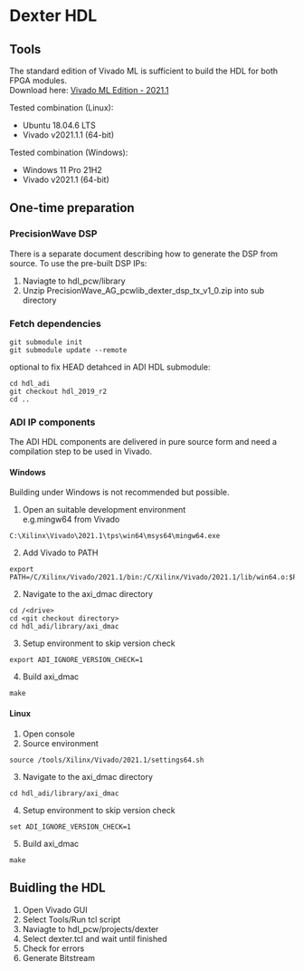 # Dexter HDL

## Tools
The standard edition of Vivado ML is sufficient to build the HDL for both FPGA modules.  
Download here: [Vivado ML Edition - 2021.1](https://www.xilinx.com/support/download/index.html/content/xilinx/en/downloadNav/vivado-design-tools/2021-1.html)

Tested combination (Linux):
- Ubuntu 18.04.6 LTS
- Vivado v2021.1.1 (64-bit)

Tested combination (Windows):
- Windows 11 Pro 21H2
- Vivado v2021.1 (64-bit)

## One-time preparation
### PrecisionWave DSP
There is a separate document describing how to generate the DSP from source.
To use the pre-built DSP IPs:
1. Naviagte to hdl_pcw/library
2. Unzip PrecisionWave_AG_pcwlib_dexter_dsp_tx_v1_0.zip into sub directory

### Fetch dependencies

```
git submodule init
git submodule update --remote
```

optional to fix HEAD detahced in ADI HDL submodule:
```
cd hdl_adi
git checkout hdl_2019_r2
cd ..
```

### ADI IP components
The ADI HDL components are delivered in pure source form and need a compilation step to be used in Vivado.

#### Windows
Building under Windows is not recommended but possible.

1. Open an suitable development environment  
e.g.mingw64 from Vivado
```
C:\Xilinx\Vivado\2021.1\tps\win64\msys64\mingw64.exe
```

2. Add Vivado to PATH
```
export PATH=/C/Xilinx/Vivado/2021.1/bin:/C/Xilinx/Vivado/2021.1/lib/win64.o:$PATH
```

2. Navigate to the axi_dmac directory  
```
cd /<drive>
cd <git checkout directory>
cd hdl_adi/library/axi_dmac
```

3. Setup environment to skip version check  
```
export ADI_IGNORE_VERSION_CHECK=1
```

4. Build axi_dmac  
```
make
```

#### Linux
1. Open console
2. Source environment
```
source /tools/Xilinx/Vivado/2021.1/settings64.sh
```

3. Navigate to the axi_dmac directory
```
cd hdl_adi/library/axi_dmac
```

4. Setup environment to skip version check  
```
set ADI_IGNORE_VERSION_CHECK=1
```

5. Build axi_dmac  
```
make
```


## Buidling the HDL
1. Open Vivado GUI
2. Select Tools/Run tcl script
3. Naviagte to hdl_pcw/projects/dexter
4. Select dexter.tcl and wait until finished
5. Check for errors
6. Generate Bitstream
